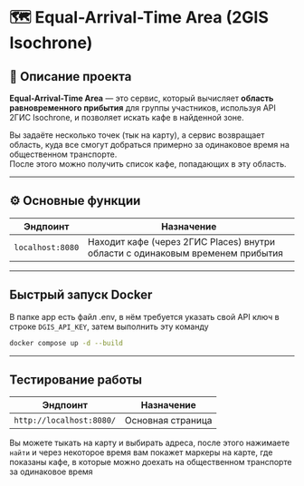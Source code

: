 # 🗺️ Equal-Arrival-Time Area (2GIS Isochrone)

## 📖 Описание проекта

**Equal-Arrival-Time Area** — это сервис, который вычисляет **область равновременного прибытия** для группы участников, используя API 2ГИС Isochrone, и позволяет искать кафе в найденной зоне.

Вы задаёте несколько точек (тык на карту), а сервис возвращает область, куда все смогут добраться примерно за одинаковое время на общественном транспорте.  
После этого можно получить список кафе, попадающих в эту область.

---

## ⚙️ Основные функции

| Эндпоинт | Назначение |
|-----------|------------|
| `localhost:8080` | Находит кафе (через 2ГИС Places) внутри области с одинаковым временем прибытия |

---

## Быстрый запуск Docker
В папке app есть файл .env, в нём требуется указать свой API ключ в строке `DGIS_API_KEY`, затем выполнить эту команду
```bash
docker compose up -d --build
```

---

## Тестирование работы

| Эндпоинт  | Назначение |
|-----------|------------|
| `http://localhost:8080/` | Основная страница |

Вы можете тыкать на карту и выбирать адреса, после этого нажимаете `найти` и через некоторое время вам покажет маркеры на карте, где показаны кафе, в которые можно доехать на общественном транспорте за одинаковое время